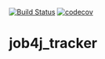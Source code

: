 [![Build Status](https://www.travis-ci.com/235illino/job4j_tracker.svg?branch=master)](https://www.travis-ci.com/235illino/job4j_tracker)
[![codecov](https://codecov.io/gh/235illino/job4j_tracker/branch/master/graph/badge.svg)](https://codecov.io/gh/235illino/job4j_tracker)
# job4j_tracker